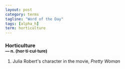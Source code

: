 ```yaml
---
layout: post
category: terms
tagline: "Word of the Day"
tags: [alpha_h]
term: horticulture
---
```


<h3>Horticulture<br/> <small>&mdash; n. (hor<span>&middot;</span>ti<span>&middot;</span>cul<span>&middot;</span>ture)</small></h3>
<p><ol><li>Julia Robert's character in the movie, <i>Pretty Woman</i></li>
</ol></p>
